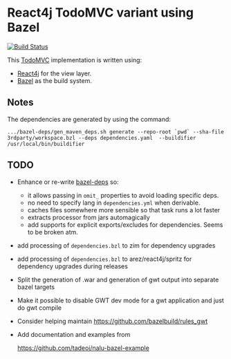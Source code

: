 # React4j TodoMVC variant using Bazel

[![Build Status](https://secure.travis-ci.org/react4j/react4j-todomvc.png?branch=raw_bazel)](http://travis-ci.org/react4j/react4j-todomvc)

This [TodoMVC](http://todomvc.com/) implementation is written using:

* [React4j](https://react4j.github.io) for the view layer.
* [Bazel](https://bazel.build/) as the build system.

## Notes

The dependencies are generated by using the command:

    .../bazel-deps/gen_maven_deps.sh generate --repo-root `pwd` --sha-file 3rdparty/workspace.bzl --deps dependencies.yaml  --buildifier /usr/local/bin/buildifier

## TODO

* Enhance or re-write [bazel-deps](https://github.com/johnynek/bazel-deps) so:
  - it allows passing in `omit_` properties to avoid loading specific deps.
  - no need to specify lang in `dependencies.yml` when derivable.
  - caches files somewhere more sensible so that task runs a lot faster
  - extracts processor from jars automagically
  - add supports for explicit exports/excludes for dependencies. Seems to be broken atm.

* add processing of `dependencies.bzl` to zim for dependency upgrades

* add processing of `dependencies.bzl` to arez/react4j/spritz for dependency upgrades during releases

* Split the generation of .war and generation of gwt output into separate bazel targets
* Make it possible to disable GWT dev mode for a gwt application and just do gwt compile

* Consider helping maintain https://github.com/bazelbuild/rules_gwt

* Add documentation and examples from

  https://github.com/tadeoj/nalu-bazel-example
